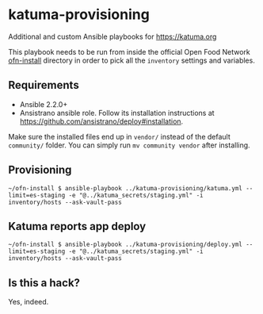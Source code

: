 # katuma-provisioning
Additional and custom Ansible playbooks for https://katuma.org

This playbook needs to be run from inside the official Open Food Network [ofn-install](https://github.com/openfoodfoundation/ofn-install) directory in order to pick all the `inventory` settings and variables.

## Requirements

* Ansible 2.2.0+
* Ansistrano ansible role. Follow its installation instructions at https://github.com/ansistrano/deploy#installation.

Make sure the installed files end up in `vendor/` instead of the default `community/` folder. You can simply run `mv community vendor` after installing.

## Provisioning
```shell
~/ofn-install $ ansible-playbook ../katuma-provisioning/katuma.yml --limit=es-staging -e "@../katuma_secrets/staging.yml" -i inventory/hosts --ask-vault-pass
```

## Katuma reports app deploy
```shell
~/ofn-install $ ansible-playbook ../katuma-provisioning/deploy.yml --limit=es-staging -e "@../katuma_secrets/staging.yml" -i inventory/hosts --ask-vault-pass
```

## Is this a hack?
Yes, indeed.
